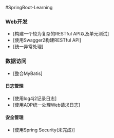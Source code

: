 #SpringBoot-Learning



### Web开发

- [构建一个较为复杂的RESTful API以及单元测试]
- [使用Swagger2构建RESTful API]
- [统一异常处理]

### 数据访问

- [整合MyBatis]

#### 日志管理

- [使用log4j2记录日志]
- [使用AOP统一处理Web请求日志]

#### 安全管理

- [使用Spring Security(未完成)]





